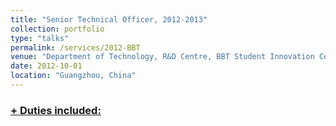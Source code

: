 ```yaml
---
title: "Senior Technical Officer, 2012-2013"
collection: portfolio
type: "talks"
permalink: /services/2012-BBT
venue: "Department of Technology, R&D Centre, BBT Student Innovation Centre, SCUT"
date: 2012-10-01
location: "Guangzhou, China"
---
```

<!-- He was in a team of IT fans called to develop [website](http://www.100steps.net/), Android & IOS application for Shuttle bus location and second hand online market. -->

<!-- <hr color="000000"/> -->

  <h3><a href="javascript:void(0)" class="dsphead" onclick="dsp(this)"><span class="dspchar">+</span> Duties included: </a></h3>
  <div class="dspcont" style='display:none;'>
    <ul>
        <li>He was in a team of IT fans called to develop <a href="http://www.100steps.net/">website</a> website, Android & IOS application for Shuttle bus location and second hand online market.</li>
    </ul>
  </div>
<!-- [More information here](https://drive.google.com/file/d/1mhYtMVwwkmpTKEkw11CdpiXGaP1j87U0/view?usp=sharing)
 -->
